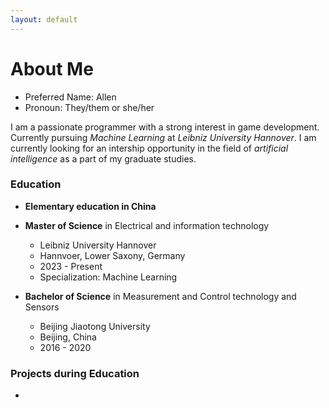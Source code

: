 ```yaml
---
layout: default
---
```


# About Me

- Preferred Name: Allen
- Pronoun: They/them or she/her

I am a passionate programmer with a strong interest in game development. Currently pursuing *Machine Learning* at *Leibniz University Hannover*. I am currently looking for an intership opportunity in the field of *artificial intelligence* as a part of my graduate studies.

### Education

- **Elementary education in China**

- **Master of Science** in Electrical and information technology
  - Leibniz University Hannover
  - Hannvoer, Lower Saxony, Germany
  - 2023 - Present
  - Specialization: Machine Learning

- **Bachelor of Science** in Measurement and Control technology and Sensors
  - Beijing Jiaotong University
  - Beijing, China
  - 2016 - 2020

### Projects during Education

- 